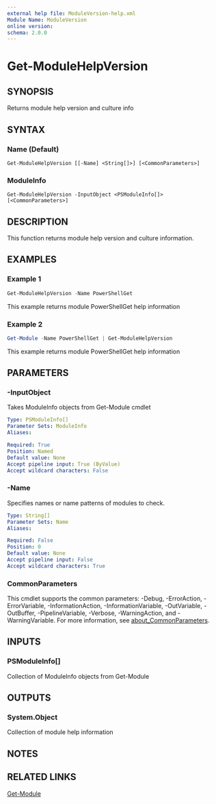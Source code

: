 ```yaml
---
external help file: ModuleVersion-help.xml
Module Name: ModuleVersion
online version:
schema: 2.0.0
---
```


# Get-ModuleHelpVersion

## SYNOPSIS

Returns module help version and culture info

## SYNTAX

### Name (Default)
```
Get-ModuleHelpVersion [[-Name] <String[]>] [<CommonParameters>]
```

### ModuleInfo
```
Get-ModuleHelpVersion -InputObject <PSModuleInfo[]> [<CommonParameters>]
```

## DESCRIPTION

This function returns module help version and culture information.

## EXAMPLES

### Example 1

```powershell
Get-ModuleHelpVersion -Name PowerShellGet
```

This example returns module PowerShellGet help information

### Example 2

```powershell
Get-Module -Name PowerShellGet | Get-ModuleHelpVersion
```

This example returns module PowerShellGet help information

## PARAMETERS

### -InputObject

Takes ModuleInfo objects from Get-Module cmdlet

```yaml
Type: PSModuleInfo[]
Parameter Sets: ModuleInfo
Aliases:

Required: True
Position: Named
Default value: None
Accept pipeline input: True (ByValue)
Accept wildcard characters: False
```

### -Name

 Specifies names or name patterns of modules to check.

```yaml
Type: String[]
Parameter Sets: Name
Aliases:

Required: False
Position: 0
Default value: None
Accept pipeline input: False
Accept wildcard characters: True
```

### CommonParameters
This cmdlet supports the common parameters: -Debug, -ErrorAction, -ErrorVariable, -InformationAction, -InformationVariable, -OutVariable, -OutBuffer, -PipelineVariable, -Verbose, -WarningAction, and -WarningVariable. For more information, see [about_CommonParameters](http://go.microsoft.com/fwlink/?LinkID=113216).

## INPUTS

### PSModuleInfo[]

Collection of ModuleInfo objects from Get-Module

## OUTPUTS

### System.Object

Collection of module help information

## NOTES

## RELATED LINKS

[Get-Module](https://learn.microsoft.com/powershell/module/microsoft.powershell.core/get-module)
